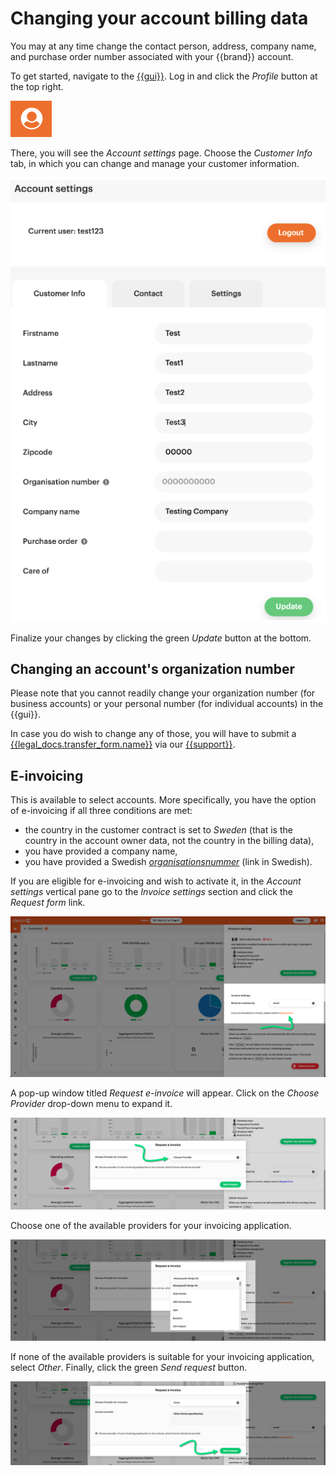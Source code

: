 # Changing your account billing data

You may at any time change the contact person, address, company name, and purchase order number associated with your {{brand}} account.

To get started, navigate to the [{{gui}}](https://{{gui_domain}}).
Log in and click the _Profile_ button at the top right.

![Orange avatar person with white background.](assets/picture-profile.png)

There, you will see the _Account settings_ page.
Choose the _Customer Info_ tab, in which you can change and manage your customer information.

![The "Customer Info" tab with a green "Update" button to complete the changes](assets/picture-changecustomerinfo2.png)

Finalize your changes by clicking the green _Update_ button at the bottom.

## Changing an account's organization number

Please note that you cannot readily change your organization number (for business accounts) or your personal number (for individual accounts) in the {{gui}}.

In case you do wish to change any of those, you will have to submit a [{{legal_docs.transfer_form.name}}]({{legal_docs.transfer_form.url}}) via our [{{support}}](https://{{support_domain}}/servicedesk).

## E-invoicing

This is available to select accounts.
More specifically, you have the option of e-invoicing if all three conditions are met:

* the country in the customer contract is set to _Sweden_ (that is the country in the account owner data, not the country in the billing data),
* you have provided a company name,
* you have provided a Swedish [_organisationsnummer_](https://www.bolagsverket.se/foretag/organisationsnummer.1207.html) (link in Swedish).

If you are eligible for e-invoicing and wish to activate it, in the _Account settings_ vertical pane go to the _Invoice settings_ section and click the _Request form_ link.

![Request e-invoice](assets/swe-einv-01.png)

A pop-up window titled _Request e-invoice_ will appear.
Click on the _Choose Provider_ drop-down menu to expand it.

![Choose invoicing provider drop-down menu](assets/swe-einv-02.png)

Choose one of the available providers for your invoicing application.

![Available invoicing providers](assets/swe-einv-03.png)

If none of the available providers is suitable for your invoicing application, select _Other_.
Finally, click the green _Send request_ button.

![Submit request for new invoicing provider](assets/swe-einv-04.png)

